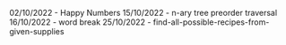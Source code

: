 02/10/2022 - Happy Numbers
15/10/2022 - n-ary tree preorder traversal
16/10/2022 - word break
25/10/2022 - find-all-possible-recipes-from-given-supplies
